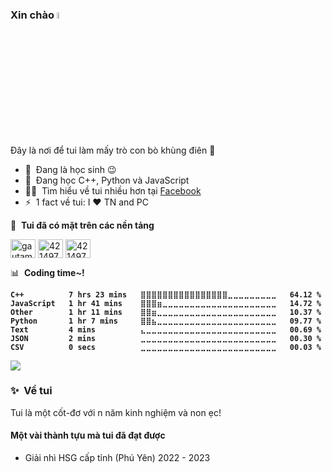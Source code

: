 ### Xin chào <a><img src="https://media.giphy.com/media/hvRJCLFzcasrR4ia7z/giphy.gif" width="5%"></a>
Đây là nơi để tui làm mấy trò con bò khùng điên :rofl:

- 🔭 &nbsp;Đang là học sinh :wink:
- 🌱 &nbsp;Đang học C++, Python và JavaScript
- 👨‍💻 &nbsp;Tìm hiểu về tui nhiều hơn tại [Facebook](https://www.facebook.com/ngnsusinn)
- ⚡ &nbsp;1 fact về tui: I :heart: TN and PC

🔗 &nbsp;**Tui đã có mặt trên các nền tảng**
<p align="left">
<a href="https://www.linkedin.com/in/ngnsusinn" target="blank"><img align="center" src="https://raw.githubusercontent.com/rahuldkjain/github-profile-readme-generator/master/src/images/icons/Social/linked-in-alt.svg" alt="gautamkrishnar" height="30" width="40" /></a>
<a href="https://www.instagram.com/ngnsusinn" target="blank"><img align="center" src="https://raw.githubusercontent.com/rahuldkjain/github-profile-readme-generator/master/src/images/icons/Social/instagram.svg" alt="4214976" height="30" width="40" /></a>
 <a href="https://www.facebook.com/ngnsusinn" target="blank"><img align="center" src="https://raw.githubusercontent.com/rahuldkjain/github-profile-readme-generator/master/src/images/icons/Social/facebook.svg" alt="4214976" height="30" width="40" /></a>


📊 &nbsp;**Coding time~!**
 <strong>
<!--START_SECTION:waka-->

```text
C++          7 hrs 23 mins   ⣿⣿⣿⣿⣿⣿⣿⣿⣿⣿⣿⣿⣿⣿⣿⣿⣀⣀⣀⣀⣀⣀⣀⣀⣀   64.12 %
JavaScript   1 hr 41 mins    ⣿⣿⣿⣶⣀⣀⣀⣀⣀⣀⣀⣀⣀⣀⣀⣀⣀⣀⣀⣀⣀⣀⣀⣀⣀   14.72 %
Other        1 hr 11 mins    ⣿⣿⣶⣀⣀⣀⣀⣀⣀⣀⣀⣀⣀⣀⣀⣀⣀⣀⣀⣀⣀⣀⣀⣀⣀   10.37 %
Python       1 hr 7 mins     ⣿⣿⣦⣀⣀⣀⣀⣀⣀⣀⣀⣀⣀⣀⣀⣀⣀⣀⣀⣀⣀⣀⣀⣀⣀   09.77 %
Text         4 mins          ⣄⣀⣀⣀⣀⣀⣀⣀⣀⣀⣀⣀⣀⣀⣀⣀⣀⣀⣀⣀⣀⣀⣀⣀⣀   00.69 %
JSON         2 mins          ⣀⣀⣀⣀⣀⣀⣀⣀⣀⣀⣀⣀⣀⣀⣀⣀⣀⣀⣀⣀⣀⣀⣀⣀⣀   00.30 %
CSV          0 secs          ⣀⣀⣀⣀⣀⣀⣀⣀⣀⣀⣀⣀⣀⣀⣀⣀⣀⣀⣀⣀⣀⣀⣀⣀⣀   00.03 %
```

<!--END_SECTION:waka-->
 </strong>
 
 ![](https://leetcard.jacoblin.cool/ngnsusinn?ext=contest)
 
### ✨&nbsp; Về tui

Tui là một cốt-đơ với n năm kinh nghiệm và non ẹc!

#### Một vài thành tựu mà tui đã đạt được
 - Giải nhì HSG cấp tỉnh (Phú Yên) 2022 - 2023

